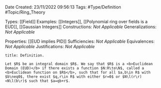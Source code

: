 <div class="topSpace"></div>

Date Created: 23/11/2022 09:56:13
Tags: #Type/Definition #Topic/Ring_Theory

Types: [[Field]]
Examples: [[Integers]], [[Polynomial ring over fields is a EUD]], [[Gaussian Integers]]
Constructions: <i>Not Applicable</i>
Generalizations: <i>Not Applicable</i>

Properties: [[EUD implies PID]]
Sufficiencies: <i>Not Applicable</i>
Equivalences: <i>Not Applicable</i>
Justifications: <i>Not Applicable</i>

``` ad-Definition
title: Definition.

Let $R$ be an integral domain $R$. We say that $R$ is a <b>Euclidean Domain (EUD)</b> if there exists a function $N:R\to\N$, called a <b>Euclidean function on $R$</b>, such that for all $a,b\in R$ with $b\neq0$, there exist $q,r\in R$ with either $r=0$ or $N\l(r\r)<N\l(b\r)$ such that $a=qb+r$.

```
